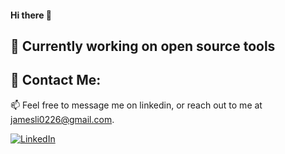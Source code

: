#### Hi there 👋

<!--
**Jxmes-Li/Jxmes-Li** is a ✨ _special_ ✨ repository because its `README.md` (this file) appears on your GitHub profile.

Here are some ideas to get you started:
- 🔭 I’m currently working on ... making this
- 🌱 I’m currently learning ...
- 👯 I’m looking to collaborate on ..
- 🤔 I’m looking for help with ...
- 💬 Ask me about ...
- 📫 How to reach me: ...
- 😄 Pronouns: ...
- ⚡ Fun fact: ...
--> 

## 💫 Currently working on open source tools

## 💬 Contact Me:

📫 Feel free to message me on linkedin, or reach out to me at [jamesli0226@gmail.com](mailto:jamesli0226@gmail.com).

[![LinkedIn](https://img.shields.io/badge/LinkedIn-%230077B5.svg?logo=linkedin&logoColor=white)](https://www.linkedin.com/in/jamesli0226/) 
